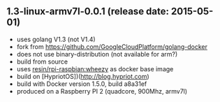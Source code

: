 ## 1.3-linux-armv7l-0.0.1 (release date: 2015-05-01)
 * uses golang V1.3 (not V1.4)
 * fork from https://github.com/GoogleCloudPlatform/golang-docker 
 * does not use binary-distribution (not available for arm?)
 * build from source
 * uses [resin/rpi-raspbian:wheezy](https://registry.hub.docker.com/u/resin/rpi-raspbian/) as docker base image
 * build on [HypriotOS])(http://blog.hypriot.com)
 * build with Docker version 1.5.0, build a8a31ef
 * produced on a Raspberry PI 2 (quadcore, 900Mhz, armv7l)
